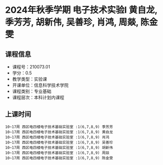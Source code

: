 # 2024年秋季学期 电子技术实验I 黄自龙, 季芳芳, 胡新伟, 吴善珍, 肖鸿, 周燚, 陈金雯






## 课程信息

- 课程号：210073.01
- 学分：0.5
- 教学类型：实验课
- 开课单位：信息科学技术学院
- 课程类别：专业基础
- 课程层次：本科计划内课程

## 上课时间

```
10~17周 西区电四楼电子技术基础实验室 :1(6,7,8,9) 季芳芳
10~17周 西区电四楼电子技术基础实验室 :1(6,7,8,9) 黄自龙
10~17周 西区电四楼电子技术基础实验室 :1(6,7,8,9) 肖鸿
10~17周 西区电四楼电子技术基础实验室 :1(6,7,8,9) 吴善珍
10~17周 西区电四楼电子技术基础实验室 :1(6,7,8,9) 胡新伟
10~17周 西区电四楼电子技术基础实验室 :1(6,7,8,9) 周燚
10~17周 西区电四楼电子技术基础实验室 :1(6,7,8,9) 陈金雯
```

